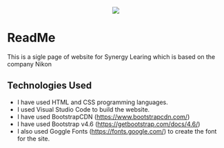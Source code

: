 <p align="center"> 
<img src="https://github.com/cfaulkner985/synergylearning_html/blob/master/assets/images/logo.png">
</p>

# ReadMe

This is a sigle page of  website for Synergy Learing which is based on the company Nikon

## Technologies Used
*	I have used HTML and CSS programming languages.
*	I used Visual Studio Code to build the website.
*	I have used BootstrapCDN (https://www.bootstrapcdn.com/)
*	I have used Bootstrap v4.6 (https://getbootstrap.com/docs/4.6/)
*	I also used Goggle Fonts (https://fonts.google.com/) to create the font for the site.
